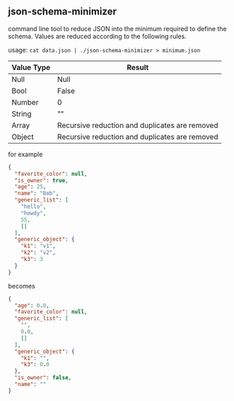 ## json-schema-minimizer

command line tool to reduce JSON into the minimum required to define the schema.  Values are reduced according to the following rules.

usage: `cat data.json | ./json-schema-minimizer > minimum.json`

| Value Type | Result |
| --- | --- |
| Null | Null |
| Bool | False |
| Number | 0 |
| String | "" |
| Array | Recursive reduction and duplicates are removed |
| Object | Recursive reduction and duplicates are removed |

for example
```json
{
  "favorite_color": null,
  "is_owner": true,
  "age": 25,
  "name": "Bob",
  "generic_list": [
    "hello",
    "howdy",
    55,
    []
  ],
  "generic_object": {
    "k1": "v1",
    "k2": "v2",
    "k3": 3
  }
}
```
becomes
```json
{
  "age": 0.0,
  "favorite_color": null,
  "generic_list": [
    "",
    0.0,
    []
  ],
  "generic_object": {
    "k1": "",
    "k3": 0.0
  },
  "is_owner": false,
  "name": ""
}
```

